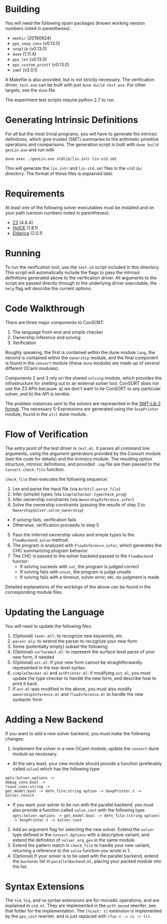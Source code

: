 # Building

You will need the following opam packages (known working version numbers noted in parentheses):

* `menhir` (20190924)
* `ppx_sexp_conv` (v0.13.0)
* `sexplib` (v0.13.0)
* `dune` (1.11.4)
* `ppx_let` (v0.13.0)
* `ppx_custom_printf` (v0.13.0)
* `yaml` (v2.0.1)

A Makefile is also provided, but is not strictly necessary. The verification driver, `test.exe` can be built with just `dune build test.exe`.
For other targets, see the `dune` file.

The experiment test scripts require python 2.7 to run.

# Generating Intrinsic Definitions
For all but the most trivial programs, you will have to generate the intrinsic definitions, which give trusted (SMT) summaries
to the arithmetic primitive operations and comparisons. The generation script is built with `dune build genLin.exe`
and run with

`dune exec ./genLin.exe stdlib/lin.intr lin-std.smt`

This will generate the `lin.intr` and `lin-std.smt` files in the `stdlib/` directory. The format of these files is explained later.

# Requirements

At least one of the following solver executables must be installed and on your path (version numbers noted in parentheses):

* [Z3](https://github.com/Z3Prover/z3/) (4.8.4)
* [HoICE](https://github.com/hopv/hoice/) (1.8.1)
* [Eldarica](https://github.com/uuverifiers/eldarica) (2.0.1)

# Running

To run the verification tool, use the `test.sh` script included in this directory. This script will automatically include the
flags to pass the intrinsic definitions generated above to the verification driver. All arguments to the script are passed
directly through to the underlying driver executable, the `-help` flag will describe the current options.

# Code Walkthrough

There are three major components to ConSORT:

1. The language front-end and simple checker
2. Ownership inference and solving
3. Verification

Roughly speaking, the first is contained within the dune module
`lang`, the second is contained within the `ownership` module, and the
final component is found in the `consort` module (these `dune` modules are
made up of several different OCaml modules).

Components 2 and 3 rely on the shared `solving` module, which provides the infrastructure for
shelling out to an external solver tool. ConSORT does _not_ use the Z3 APIs because: a) we don't
want to tie ConSORT to any particular solver, and b) the API is _terrible_.

The problem instances sent to the solvers are represented in the [SMT-Lib 2 format](http://smtlib.cs.uiowa.edu/).
The necessary S-Expressions are generated using the `SexpPrinter` module, found in the `util` dune module.

# Flow of Verification

The entry point of the test driver is `test.ml`. It parses all command line arguments, using the argument
generators provided by the Consort module (see the code for details) and the inrinsics module.
The resulting option structure, intrinsic definitions, and provided `.imp` file are then passed to the `Consort.check_file` function.

`check_file` then executes the following sequence:

1. Lex and parse the input file (via `AstUtil.parse_file`)
2. Infer (simple) types (via `SimpleChecker.typecheck_prog`)
3. Infer ownership constraints (via `OwnershipInference.infer`)
4. Solve the ownership constraints (passing the results of step 3 to `OwnershipSolver.solve_ownership`)
  * If solving fails, verification fails
  * Otherwise, verification proceeds to step 5
5. Pass the inferred ownership values and simple types to the `FlowBackend.solve` method:
  1. The program is analyzed with `FlowInference.infer`, which generates the CHC summarizing program behavior
  2. The CHC is passed to the solver backend passed to the `FlowBackend` functor:
     * If solving suceeds with `sat`, the program is judged correct
     * If solving fails with `unsat`, the program is judge unsafe
     * If solving fails with a timeout, solver error, etc. no judgment is made

Detailed explanations of the workings of the above can be found in the corresponding module files.

# Updating the Language

You will need to update the following files:

1. (Optional) `lexer.mll`: to recognize new keywords, etc.
2. `parser.mly`: to extend the parser to recognize your new form
3. Some (potentially empty) subset the following:
  1. (Optional) `surfaceAst.ml`: to represent the surface level parse of your new form, if needed
  2. (Optional) `ast.ml`: If your new form cannot be straightforwardly represented in the low-level syntax.
  3. `simpleChecker.ml` and `astPrinter.ml`: if modifying `ast.ml`, you must update the type checker to handle the new form, and describe how to print it back.
4. If `ast.ml` was modified in the above, you must also modify `ownershipInference.ml` and `flowInference.ml` to handle the new syntactic form

# Adding a New Backend

If you want to add a new solver backend, you must make the following changes:

1. Implement the solver in a new OCaml module; update the `consort` dune module as necessary.
  * At the very least, your new module should provide a function (preferably called `solve`) which has the following type:
  ```
  opts:Solver.options ->
  debug_cons:bool ->
  ?save_cons:string ->
  get_model:bool -> defn_file:string option -> SexpPrinter.t -> Solver.result
  ```
  
  * If you want your solver to be run with the parallel backend, you must also provide a function called `solve_cont` with the following type `opts:Solver.options -> get_model:bool -> defn_file:(string option) -> SexpPrinter.t -> Solver.cont`
2. Add an argument flag for selecting the new solver. Extend the `solver` type defined in the `Consort.Options` with a descriptive variant, and extend the definition of `solver_arg_gen` in the same module.
3. Extend the pattern match in `check_file` to handle your new variant, returning a reference to the `solve` function you wrote in 1.
4. (Optional) If your solver is to be used with the parallel backend, extend the `backends` list in `parallelBackend.ml`, placing your packed module into the list.

# Syntax Extensions

The `%lm`, `%lq`, and `%m` syntax extensions are for monadic operations, and are explained in `std.ml`. They are implemented
in the `with_monad` rewriter, see that folder for the implementation. The `[%cast: t]` extension
is implemented by the `ppx_cast` rewriter, and is just replaced with `(fun x -> (x :> t))`.
